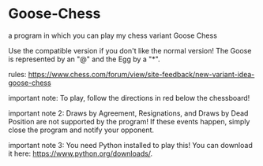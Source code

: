 # Goose-Chess
a program in which you can play my chess variant Goose Chess

Use the compatible version if you don't like the normal version! The Goose is represented by an "@" and the Egg by a "*".

rules: https://www.chess.com/forum/view/site-feedback/new-variant-idea-goose-chess

important note: To play, follow the directions in red below the chessboard!

important note 2: Draws by Agreement, Resignations, and Draws by Dead Position are not supported by the program! If these events happen, simply close the program and notify your opponent.

important note 3: You need Python installed to play this! You can download it here: https://www.python.org/downloads/.

